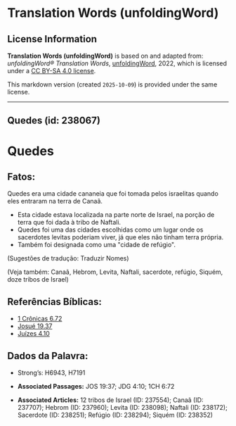 # Translation Words (unfoldingWord)

## License Information

**Translation Words (unfoldingWord)** is based on and adapted from: _unfoldingWord® Translation Words_, [unfoldingWord](https://unfoldingword.org/utw), 2022, which is licensed under a [CC BY-SA 4.0 license](https://creativecommons.org/licenses/by-sa/4.0/legalcode.en).

This markdown version (created `2025-10-09`) is provided under the same license.



--------------------------------

## Quedes (id: 238067)

Quedes
======

Fatos:
------

Quedes era uma cidade cananeia que foi tomada pelos israelitas quando eles entraram na terra de Canaã.

* Esta cidade estava localizada na parte norte de Israel, na porção de terra que foi dada à tribo de Naftali.
* Quedes foi uma das cidades escolhidas como um lugar onde os sacerdotes levitas poderiam viver, já que eles não tinham terra própria.
* Também foi designada como uma "cidade de refúgio".

(Sugestões de tradução: Traduzir Nomes)

(Veja também: Canaã, Hebrom, Levita, Naftali, sacerdote, refúgio, Siquém, doze tribos de Israel)

Referências Bíblicas:
---------------------

* [1 Crônicas 6\.72](https://ref.ly/1Chr6:72)
* [Josué 19\.37](https://ref.ly/Josh19:37)
* [Juízes 4\.10](https://ref.ly/Judg4:10)

Dados da Palavra:
-----------------

* Strong’s: H6943, H7191

* **Associated Passages:** JOS 19:37; JDG 4:10; 1CH 6:72
* **Associated Articles:** 12 tribos de Israel (ID: 237554); Canaã (ID: 237707); Hebrom (ID: 237960); Levita (ID: 238098); Naftali (ID: 238172); Sacerdote (ID: 238251); Refúgio (ID: 238294); Siquém (ID: 238352)

